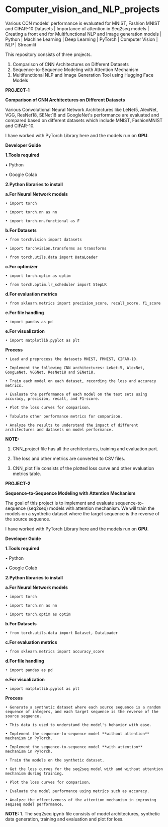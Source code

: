 # Computer_vision_and_NLP_projects
Various CCN models' performance is evaluated for MNIST, Fashion MNIST and CIFAR-10 Datasets | Importance of attention in Seq2seq models | Creating a front end for Multifunctional NLP and Image generation models | Python | Machine Learning | Deep Learning | PyTorch | Computer Vision | NLP | Streamlit

This repository consists of three projects.
1. Comparison of CNN Architectures on Different Datasets
2. Sequence-to-Sequence Modeling with Attention Mechanism
3. Multifunctional NLP and Image Generation Tool using Hugging Face Models

**PROJECT-1**

**Comparison of CNN Architectures on Different Datasets**

Various Convolutional Neural Network Architectures like LeNet5, AlexNet, VGG, ResNet18, SENet18 and GoogleNet's performance are evaluated and compared based on different datasets which include MNIST, FashionMNIST and CIFAR-10.

I have worked with PyTorch Library here and the models run on **GPU**.

**Developer Guide**

**1.Tools required**

  • Python

  • Google Colab

 **2.Python libraries to install**

  **a.For Neural Network models**

    • import torch
    
    • import torch.nn as nn

    • import torch.nn.functional as F

  **b.For Datasets**
    
    • from torchvision import datasets

    • import torchvision.transforms as transforms
    
    • from torch.utils.data import DataLoader

 **c.For optimizer**
    
    • import torch.optim as optim

    • from torch.optim.lr_scheduler import StepLR

  **d.For evaluation metrics**
    
    • from sklearn.metrics import precision_score, recall_score, f1_score

  **e.For file handling**

    • import pandas as pd

  **e.For visualization**

    • import matplotlib.pyplot as plt

 **Process**

    • Load and preprocess the datasets MNIST, FMNIST, CIFAR-10.

    • Implement the following CNN architectures: LeNet-5, AlexNet, GoogLeNet, VGGNet, ResNet18 and SENet18.
    
    • Train each model on each dataset, recording the loss and accuracy metrics.

    • Evaluate the performance of each model on the test sets using accuracy, precision, recall, and F1-score.

    • Plot the loss curves for comparison.

    • Tabulate other performance metrics for comparison.
    
    • Analyze the results to understand the impact of different architectures and datasets on model performance.


  **NOTE:**

  1. CNN_project file has all the architectures, training and evaluation part.
     
  2. The loss and other metrics are converted to CSV files.
     
  3. CNN_plot file consists of the plotted loss curve and other evaluation metrics table.

**PROJECT-2**

**Sequence-to-Sequence Modeling with Attention Mechanism**

The goal of this project is to implement and evaluate sequence-to-sequence (seq2seq) models with attention mechanism. We will train the models on a synthetic dataset where the target sequence is the reverse of the source sequence. 

I have worked with PyTorch Library here and the models run on **GPU**.

**Developer Guide**

**1.Tools required**

  • Python

  • Google Colab

 **2.Python libraries to install**

  **a.For Neural Network models**

    • import torch
    
    • import torch.nn as nn

    • import torch.optim as optim

  **b.For Datasets**
    
    • from torch.utils.data import Dataset, DataLoader

  **c.For evaluation metrics**

    • from sklearn.metrics import accuracy_score

  **d.For file handling**

    • import pandas as pd

  **e.For visualization**

    • import matplotlib.pyplot as plt

**Process**

    • Generate a synthetic dataset where each source sequence is a random sequence of integers, and each target sequence is the reverse of the source sequence. 
    
    • This data is used to understand the model's behavior with ease.

    • Implement the sequence-to-sequence model **without attention** mechanism in PyTorch.
    
    • Implement the sequence-to-sequence model **with attention** mechanism in PyTorch.

    • Train the models on the synthetic dataset.

    • Get the loss curves for the seq2seq model with and without attention mechanism during training.

    • Plot the loss curves for comparison.

    • Evaluate the model performance using metrics such as accuracy.
    
    • Analyze the effectiveness of the attention mechanism in improving seq2seq model performance.

**NOTE:**
    1. The seq2seq ipynb file consists of model architectures, synthetic data generation, training and evaluation and plot for loss.










